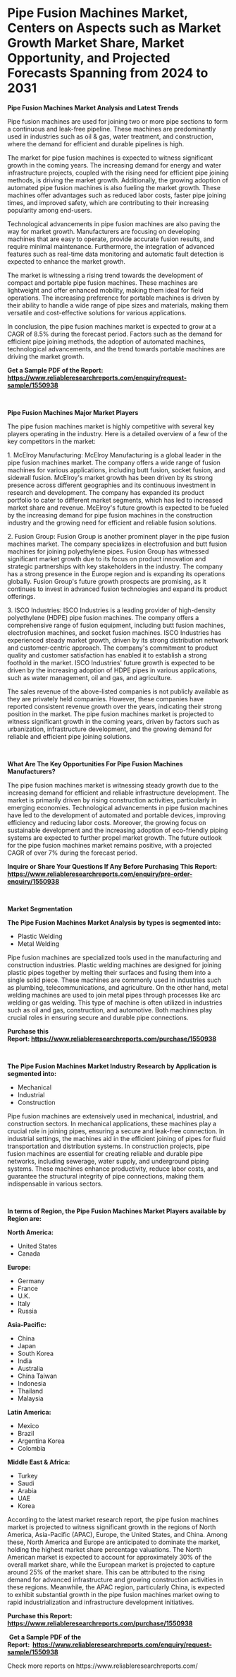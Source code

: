 <p><h1>Pipe Fusion Machines Market, Centers on Aspects such as Market Growth Market Share, Market Opportunity, and Projected Forecasts Spanning from 2024 to 2031</h1></p><p><strong>Pipe Fusion Machines Market Analysis and Latest Trends</strong></p>
<p><p>Pipe fusion machines are used for joining two or more pipe sections to form a continuous and leak-free pipeline. These machines are predominantly used in industries such as oil & gas, water treatment, and construction, where the demand for efficient and durable pipelines is high.</p><p>The market for pipe fusion machines is expected to witness significant growth in the coming years. The increasing demand for energy and water infrastructure projects, coupled with the rising need for efficient pipe joining methods, is driving the market growth. Additionally, the growing adoption of automated pipe fusion machines is also fueling the market growth. These machines offer advantages such as reduced labor costs, faster pipe joining times, and improved safety, which are contributing to their increasing popularity among end-users.</p><p>Technological advancements in pipe fusion machines are also paving the way for market growth. Manufacturers are focusing on developing machines that are easy to operate, provide accurate fusion results, and require minimal maintenance. Furthermore, the integration of advanced features such as real-time data monitoring and automatic fault detection is expected to enhance the market growth.</p><p>The market is witnessing a rising trend towards the development of compact and portable pipe fusion machines. These machines are lightweight and offer enhanced mobility, making them ideal for field operations. The increasing preference for portable machines is driven by their ability to handle a wide range of pipe sizes and materials, making them versatile and cost-effective solutions for various applications.</p><p>In conclusion, the pipe fusion machines market is expected to grow at a CAGR of 8.5% during the forecast period. Factors such as the demand for efficient pipe joining methods, the adoption of automated machines, technological advancements, and the trend towards portable machines are driving the market growth.</p></p>
<p><strong>Get a Sample PDF of the Report:&nbsp; <a href="https://www.reliableresearchreports.com/enquiry/request-sample/1550938">https://www.reliableresearchreports.com/enquiry/request-sample/1550938</a></strong></p>
<p>&nbsp;</p>
<p><strong>Pipe Fusion Machines Major Market Players</strong></p>
<p><p>The pipe fusion machines market is highly competitive with several key players operating in the industry. Here is a detailed overview of a few of the key competitors in the market:</p><p>1. McElroy Manufacturing: McElroy Manufacturing is a global leader in the pipe fusion machines market. The company offers a wide range of fusion machines for various applications, including butt fusion, socket fusion, and sidewall fusion. McElroy's market growth has been driven by its strong presence across different geographies and its continuous investment in research and development. The company has expanded its product portfolio to cater to different market segments, which has led to increased market share and revenue. McElroy's future growth is expected to be fueled by the increasing demand for pipe fusion machines in the construction industry and the growing need for efficient and reliable fusion solutions.</p><p>2. Fusion Group: Fusion Group is another prominent player in the pipe fusion machines market. The company specializes in electrofusion and butt fusion machines for joining polyethylene pipes. Fusion Group has witnessed significant market growth due to its focus on product innovation and strategic partnerships with key stakeholders in the industry. The company has a strong presence in the Europe region and is expanding its operations globally. Fusion Group's future growth prospects are promising, as it continues to invest in advanced fusion technologies and expand its product offerings.</p><p>3. ISCO Industries: ISCO Industries is a leading provider of high-density polyethylene (HDPE) pipe fusion machines. The company offers a comprehensive range of fusion equipment, including butt fusion machines, electrofusion machines, and socket fusion machines. ISCO Industries has experienced steady market growth, driven by its strong distribution network and customer-centric approach. The company's commitment to product quality and customer satisfaction has enabled it to establish a strong foothold in the market. ISCO Industries' future growth is expected to be driven by the increasing adoption of HDPE pipes in various applications, such as water management, oil and gas, and agriculture.</p><p>The sales revenue of the above-listed companies is not publicly available as they are privately held companies. However, these companies have reported consistent revenue growth over the years, indicating their strong position in the market. The pipe fusion machines market is projected to witness significant growth in the coming years, driven by factors such as urbanization, infrastructure development, and the growing demand for reliable and efficient pipe joining solutions.</p></p>
<p>&nbsp;</p>
<p><strong>What Are The Key Opportunities For Pipe Fusion Machines Manufacturers?</strong></p>
<p><p>The pipe fusion machines market is witnessing steady growth due to the increasing demand for efficient and reliable infrastructure development. The market is primarily driven by rising construction activities, particularly in emerging economies. Technological advancements in pipe fusion machines have led to the development of automated and portable devices, improving efficiency and reducing labor costs. Moreover, the growing focus on sustainable development and the increasing adoption of eco-friendly piping systems are expected to further propel market growth. The future outlook for the pipe fusion machines market remains positive, with a projected CAGR of over 7% during the forecast period.</p></p>
<p><strong>Inquire or Share Your Questions If Any Before Purchasing This Report: <a href="https://www.reliableresearchreports.com/enquiry/pre-order-enquiry/1550938">https://www.reliableresearchreports.com/enquiry/pre-order-enquiry/1550938</a></strong></p>
<p>&nbsp;</p>
<p><strong>Market Segmentation</strong></p>
<p><strong>The Pipe Fusion Machines Market Analysis by types is segmented into:</strong></p>
<p><ul><li>Plastic Welding</li><li>Metal Welding</li></ul></p>
<p><p>Pipe fusion machines are specialized tools used in the manufacturing and construction industries. Plastic welding machines are designed for joining plastic pipes together by melting their surfaces and fusing them into a single solid piece. These machines are commonly used in industries such as plumbing, telecommunications, and agriculture. On the other hand, metal welding machines are used to join metal pipes through processes like arc welding or gas welding. This type of machine is often utilized in industries such as oil and gas, construction, and automotive. Both machines play crucial roles in ensuring secure and durable pipe connections.</p></p>
<p><strong>Purchase this Report:&nbsp;<a href="https://www.reliableresearchreports.com/purchase/1550938">https://www.reliableresearchreports.com/purchase/1550938</a></strong></p>
<p>&nbsp;</p>
<p><strong>The Pipe Fusion Machines Market Industry Research by Application is segmented into:</strong></p>
<p><ul><li>Mechanical</li><li>Industrial</li><li>Construction</li></ul></p>
<p><p>Pipe fusion machines are extensively used in mechanical, industrial, and construction sectors. In mechanical applications, these machines play a crucial role in joining pipes, ensuring a secure and leak-free connection. In industrial settings, the machines aid in the efficient joining of pipes for fluid transportation and distribution systems. In construction projects, pipe fusion machines are essential for creating reliable and durable pipe networks, including sewerage, water supply, and underground piping systems. These machines enhance productivity, reduce labor costs, and guarantee the structural integrity of pipe connections, making them indispensable in various sectors.</p></p>
<p>&nbsp;</p>
<p><strong>In terms of Region, the Pipe Fusion Machines Market Players available by Region are:</strong></p>
<p>
    <p> <strong> North America: </strong>
        <ul>
            <li>United States</li>
            <li>Canada</li>
        </ul>
        </p> 
    <p> <strong> Europe: </strong>
        <ul>
            <li>Germany</li>
            <li>France</li>
            <li>U.K.</li>
            <li>Italy</li>
            <li>Russia</li>
        </ul>
        </p> 
    <p> <strong> Asia-Pacific: </strong>
        <ul>
            <li>China</li>
            <li>Japan</li>
            <li>South Korea</li>
            <li>India</li>
            <li>Australia</li>
            <li>China Taiwan</li>
            <li>Indonesia</li>
            <li>Thailand</li>
            <li>Malaysia</li>
        </ul>
        </p> 
    <p> <strong> Latin America: </strong>
        <ul>
            <li>Mexico</li>
            <li>Brazil</li>
            <li>Argentina Korea</li>
            <li>Colombia</li>
        </ul>
        </p> 
    <p> <strong> Middle East & Africa: </strong>
        <ul>
            <li>Turkey</li>
            <li>Saudi</li>
            <li>Arabia</li>
            <li>UAE</li>
            <li>Korea</li>
        </ul>
    </p>
    </p>
<p><p>According to the latest market research report, the pipe fusion machines market is projected to witness significant growth in the regions of North America, Asia-Pacific (APAC), Europe, the United States, and China. Among these, North America and Europe are anticipated to dominate the market, holding the highest market share percentage valuations. The North American market is expected to account for approximately 30% of the overall market share, while the European market is projected to capture around 25% of the market share. This can be attributed to the rising demand for advanced infrastructure and growing construction activities in these regions. Meanwhile, the APAC region, particularly China, is expected to exhibit substantial growth in the pipe fusion machines market owing to rapid industrialization and infrastructure development initiatives.</p></p>
<p><strong>Purchase this Report: <a href="https://www.reliableresearchreports.com/purchase/1550938">https://www.reliableresearchreports.com/purchase/1550938</a></strong></p>
<p>&nbsp;<strong>Get a Sample PDF of the Report:&nbsp;&nbsp;<a href="https://www.reliableresearchreports.com/enquiry/request-sample/1550938">https://www.reliableresearchreports.com/enquiry/request-sample/1550938</a></strong></p>
<p><strong></strong></p>
<p>Check more reports on https://www.reliableresearchreports.com/</p>
